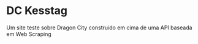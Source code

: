 # DC Kesstag

Um site teste sobre Dragon City construido em cima de uma API baseada em Web Scraping
